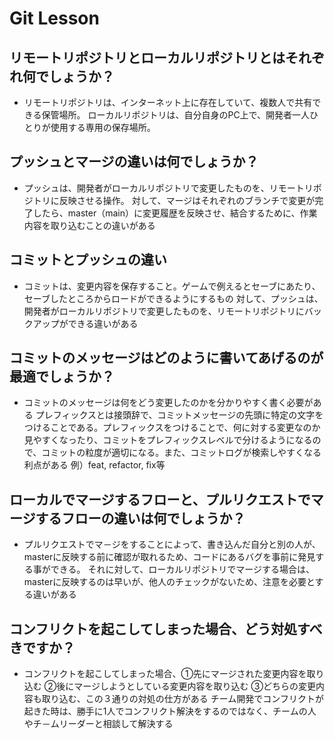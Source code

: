 # Git Lesson

## リモートリポジトリとローカルリポジトリとはそれぞれ何でしょうか？

- リモートリポジトリは、インターネット上に存在していて、複数人で共有できる保管場所。
ローカルリポジトリは、自分自身のPC上で、開発者一人ひとりが使用する専用の保存場所。


## プッシュとマージの違いは何でしょうか？

- プッシュは、開発者がローカルリポジトリで変更したものを、リモートリポジトリに反映させる操作。
対して、マージはそれぞれのブランチで変更が完了したら、master（main）に変更履歴を反映させ、結合するために、作業内容を取り込むことの違いがある


## コミットとプッシュの違い

- コミットは、変更内容を保存すること。ゲームで例えるとセーブにあたり、セーブしたところからロードができるようにするもの
対して、プッシュは、開発者がローカルリポジトリで変更したものを、リモートリポジトリにバックアップができる違いがある


## コミットのメッセージはどのように書いてあげるのが最適でしょうか？

- コミットのメッセージは何をどう変更したのかを分かりやすく書く必要がある
プレフィックスとは接頭辞で、コミットメッセージの先頭に特定の文字をつけることである。プレフィックスをつけることで、何に対する変更なのか見やすくなったり、コミットをプレフィックスレベルで分けるようになるので、コミットの粒度が適切になる。また、コミットログが検索しやすくなる利点がある
例）feat, refactor, fix等

## ローカルでマージするフローと、プルリクエストでマージするフローの違いは何でしょうか？

- プルリクエストでマ－ジをすることによって、書き込んだ自分と別の人が、masterに反映する前に確認が取れるため、コードにあるバグを事前に発見する事ができる。
それに対して、ローカルリポジトリでマージする場合は、masterに反映するのは早いが、他人のチェックがないため、注意を必要とする違いがある


## コンフリクトを起こしてしまった場合、どう対処すべきですか？

- コンフリクトを起こしてしまった場合、①先にマージされた変更内容を取り込む ②後にマージしようとしている変更内容を取り込む ③どちらの変更内容も取り込む、この３通りの対処の仕方がある
チーム開発でコンフリクトが起きた時は、勝手に1人でコンフリクト解決をするのではなく、チームの人やチ－ムリーダーと相談して解決する